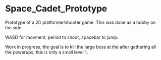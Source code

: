 # Space_Cadet_Prototype
Prototype of a 2D platformer/shooter game. This was done as a hobby on the side.

WASD for movment, period to shoot, spacebar to jump.

Work in progress, the goal is to kill the large boss at the after gathering all the powerups, this is only a small level 1.
